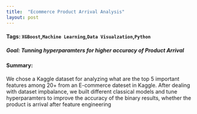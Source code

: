 ```yaml
---
title:  "Ecommerce Product Arrival Analysis"
layout: post
---
```

#### Tags: `XGBoost`,`Machine Learning`,`Data Visualzation`,`Python`

##### Goal: Tunning hyperparamters for higher accuracy of Product Arrival


#### Summary: 
We chose a Kaggle dataset for analyzing what are the top 5 important features among 20+ from an E-commerce dateset in Kaggle. After dealing with dataset impbalance, we
built different classical models and tune hyperparamters to improve the accuracy of the binary results, whether the product is arrival after feature engineering
